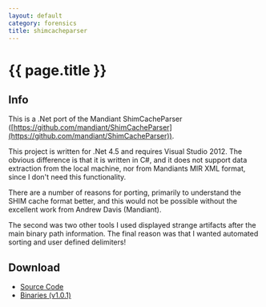```yaml
---
layout: default
category: forensics
title: shimcacheparser
---
```


# {{ page.title }} #

## Info ##

This is a .Net port of the Mandiant ShimCacheParser ([https://github.com/mandiant/ShimCacheParser](https://github.com/mandiant/ShimCacheParser)). 

This project is written for .Net 4.5 and requires Visual Studio 2012. The obvious difference is that it is written in C#, and it does not support data extraction from the local machine, nor from Mandiants MIR XML format, since I don't need this functionality. 

There are a number of reasons for porting, primarily to understand the SHIM cache format better, and this would not be possible without the excellent work from Andrew Davis (Mandiant). 

The second was two other tools I used displayed strange artifacts after the main binary path information. The final reason was that I wanted automated sorting and user defined delimiters! 

## Download ##

- [Source Code](https://github.com/woanware/shimcacheparser)
- [Binaries (v1.0.1)](/downloads/shimcacheparser.v.1.0.1.zip)